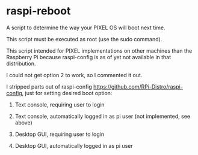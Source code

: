 # raspi-reboot

A script to determine the way your PIXEL OS will boot next time.

This script must be executed as root (use the sudo command).

This script intended for PIXEL implementations on other machines than the Raspberry Pi 
because raspi-config is as of yet not available in that	distribution. 

I could not get option 2 to work, so I commented it out.

I stripped parts out of raspi-config https://github.com/RPi-Distro/raspi-config, just for setting desired boot option:

1. Text console, requiring user to login

2. Text console, automatically logged in as pi user (not implemented, see above)

3. Desktop GUI, requiring user to login

4. Desktop GUI, automatically logged in as pi user

